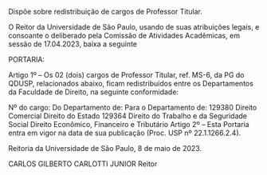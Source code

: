 Dispõe sobre redistribuição de cargos de Professor Titular.

O Reitor da Universidade de São Paulo, usando de suas atribuições legais, e consoante o deliberado pela Comissão de Atividades Acadêmicas, em sessão de 17.04.2023, baixa a seguinte

PORTARIA:

Artigo 1º – Os 02 (dois) cargos de Professor Titular, ref. MS-6, da PG do QDUSP, relacionados abaixo, ficam redistribuídos entre os Departamentos da Faculdade de Direito, na seguinte conformidade:

Nº do cargo:	Do Departamento de:	Para o Departamento de:
129380	Direito Comercial	Direito do Estado
129364	Direito do Trabalho e da Seguridade Social	Direito Econômico, Financeiro e Tributário
Artigo 2º – Esta Portaria entra em vigor na data de sua publicação (Proc. USP nº 22.1.1266.2.4).

Reitoria da Universidade de São Paulo, 8 de maio de 2023.

CARLOS GILBERTO CARLOTTI JUNIOR
Reitor